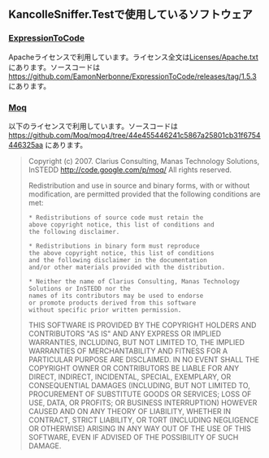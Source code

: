 ## KancolleSniffer.Testで使用しているソフトウェア

### [ExpressionToCode](https://github.com/EamonNerbonne/ExpressionToCode)

Apacheライセンスで利用しています。ライセンス全文は[Licenses/Apache.txt](Licenses/Apache.txt)にあります。ソースコードは https://github.com/EamonNerbonne/ExpressionToCode/releases/tag/1.5.3 にあります。

### [Moq](https://github.com/Moq/moq4)

以下のライセンスで利用しています。ソースコードは https://github.com/Moq/moq4/tree/44e455446241c5867a25801cb31f6754446325aa にあります。

> Copyright (c) 2007. Clarius Consulting, Manas Technology Solutions, InSTEDD
> http://code.google.com/p/moq/
> All rights reserved.
> 
> Redistribution and use in source and binary forms, 
> with or without modification, are permitted provided 
> that the following conditions are met:
> 
>     * Redistributions of source code must retain the 
>     above copyright notice, this list of conditions and 
>     the following disclaimer.
>     
>     * Redistributions in binary form must reproduce 
>     the above copyright notice, this list of conditions 
>     and the following disclaimer in the documentation 
>     and/or other materials provided with the distribution.
>     
>     * Neither the name of Clarius Consulting, Manas Technology Solutions or InSTEDD nor the 
>     names of its contributors may be used to endorse 
>     or promote products derived from this software 
>     without specific prior written permission.
> 
> THIS SOFTWARE IS PROVIDED BY THE COPYRIGHT HOLDERS AND 
> CONTRIBUTORS "AS IS" AND ANY EXPRESS OR IMPLIED WARRANTIES, 
> INCLUDING, BUT NOT LIMITED TO, THE IMPLIED WARRANTIES OF 
> MERCHANTABILITY AND FITNESS FOR A PARTICULAR PURPOSE ARE 
> DISCLAIMED. IN NO EVENT SHALL THE COPYRIGHT OWNER OR 
> CONTRIBUTORS BE LIABLE FOR ANY DIRECT, INDIRECT, INCIDENTAL, 
> SPECIAL, EXEMPLARY, OR CONSEQUENTIAL DAMAGES (INCLUDING, 
> BUT NOT LIMITED TO, PROCUREMENT OF SUBSTITUTE GOODS OR 
> SERVICES; LOSS OF USE, DATA, OR PROFITS; OR BUSINESS 
> INTERRUPTION) HOWEVER CAUSED AND ON ANY THEORY OF LIABILITY, 
> WHETHER IN CONTRACT, STRICT LIABILITY, OR TORT (INCLUDING 
> NEGLIGENCE OR OTHERWISE) ARISING IN ANY WAY OUT OF THE USE 
> OF THIS SOFTWARE, EVEN IF ADVISED OF THE POSSIBILITY OF 
> SUCH DAMAGE.
